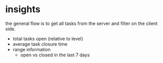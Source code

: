 # insights

the general flow is to get all tasks from the server and filter on the
client side.

* total tasks open (relative to level)
* average task closure time
* range information
  * open vs closed in the last 7 days

